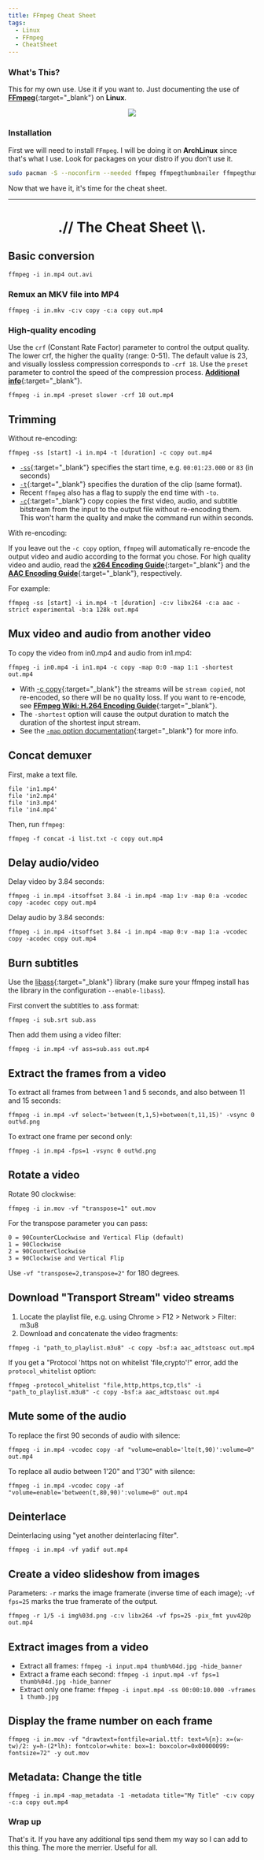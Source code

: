 ```yaml
---
title: FFmpeg Cheat Sheet
tags:
  - Linux
  - FFmpeg
  - CheatSheet
---
```


### What's This?

This for my own use. Use it if you want to. Just documenting the use of [**FFmpeg**](https://www.ffmpeg.org/ffmpeg.html){:target="_blank"} on **Linux**.

<p align="center">
  <img src="https://i.imgur.com/TweW8fW.png">
</p>

### Installation

First we will need to install `FFmpeg`. I will be doing it on **ArchLinux** since that's what I use. Look for packages on your distro if you don't use it.

```Bash
sudo pacman -S --noconfirm --needed ffmpeg ffmpegthumbnailer ffmpegthumbs qt6-multimedia-ffmpeg
```

Now that we have it, it's time for the cheat sheet.

------

<h1 align="center">.// The Cheat Sheet \\.</h1>

## Basic conversion

````
ffmpeg -i in.mp4 out.avi
````

### Remux an MKV file into MP4

````
ffmpeg -i in.mkv -c:v copy -c:a copy out.mp4
````

### High-quality encoding

Use the `crf` (Constant Rate Factor) parameter to control the output quality. The lower crf, the higher the quality (range: 0-51). The default value is 23, and visually lossless compression corresponds to `-crf 18`. Use the `preset` parameter to control the speed of the compression process. [**Additional info**](https://trac.ffmpeg.org/wiki/Encode/H.264){:target="_blank"}.

````
ffmpeg -i in.mp4 -preset slower -crf 18 out.mp4
````

## Trimming

Without re-encoding:
````
ffmpeg -ss [start] -i in.mp4 -t [duration] -c copy out.mp4
````
- [`-ss`](http://ffmpeg.org/ffmpeg-all.html#Main-options){:target="_blank"} specifies the start time, e.g. `00:01:23.000` or `83` (in seconds)
- [`-t`](http://ffmpeg.org/ffmpeg-all.html#Main-options){:target="_blank"} specifies the duration of the clip (same format).
- Recent `ffmpeg` also has a flag to supply the end time with `-to`.
- [`-c`](http://ffmpeg.org/ffmpeg-all.html#Main-options){:target="_blank"} copy copies the first video, audio, and subtitle bitstream from the input to the output file without re-encoding them. This won't harm the quality and make the command run within seconds.

With re-encoding:

If you leave out the `-c copy` option, `ffmpeg` will automatically re-encode the output video and audio according to the format you chose. For high quality video and audio, read the [**x264 Encoding Guide**](https://ffmpeg.org/trac/ffmpeg/wiki/x264EncodingGuide){:target="_blank"} and the [**AAC Encoding Guide**](http://ffmpeg.org/trac/ffmpeg/wiki/AACEncodingGuide){:target="_blank"}, respectively.

For example:
````
ffmpeg -ss [start] -i in.mp4 -t [duration] -c:v libx264 -c:a aac -strict experimental -b:a 128k out.mp4
````

## Mux video and audio from another video

To copy the video from in0.mp4 and audio from in1.mp4:
````
ffmpeg -i in0.mp4 -i in1.mp4 -c copy -map 0:0 -map 1:1 -shortest out.mp4
````
- With [-c copy](http://ffmpeg.org/ffmpeg.html#Stream-copy){:target="_blank"} the streams will be `stream copied`, not re-encoded, so there will be no quality loss. If you want to re-encode, see [**FFmpeg Wiki: H.264 Encoding Guide**](https://trac.ffmpeg.org/wiki/Encode/H.264){:target="_blank"}.
- The `-shortest` option will cause the output duration to match the duration of the shortest input stream.
- See the [`-map` option documentation](http://ffmpeg.org/ffmpeg.html#Advanced-options){:target="_blank"} for more info.


## Concat demuxer

First, make a text file.
````
file 'in1.mp4'
file 'in2.mp4'
file 'in3.mp4'
file 'in4.mp4'
````
Then, run `ffmpeg`:
````
ffmpeg -f concat -i list.txt -c copy out.mp4
````

## Delay audio/video

Delay video by 3.84 seconds:
````
ffmpeg -i in.mp4 -itsoffset 3.84 -i in.mp4 -map 1:v -map 0:a -vcodec copy -acodec copy out.mp4
````
Delay audio by 3.84 seconds:
````
ffmpeg -i in.mp4 -itsoffset 3.84 -i in.mp4 -map 0:v -map 1:a -vcodec copy -acodec copy out.mp4
````

## Burn subtitles

Use the [libass](http://ffmpeg.org/ffmpeg.html#ass){:target="_blank"} library (make sure your ffmpeg install has the library in the configuration `--enable-libass`).

First convert the subtitles to .ass format:
````
ffmpeg -i sub.srt sub.ass
````
Then add them using a video filter:

````
ffmpeg -i in.mp4 -vf ass=sub.ass out.mp4
````

## Extract the frames from a video

To extract all frames from between 1 and 5 seconds, and also between 11 and 15 seconds:

````
ffmpeg -i in.mp4 -vf select='between(t,1,5)+between(t,11,15)' -vsync 0 out%d.png
````

To extract one frame per second only:

````
ffmpeg -i in.mp4 -fps=1 -vsync 0 out%d.png
````

## Rotate a video

Rotate 90 clockwise:

````
ffmpeg -i in.mov -vf "transpose=1" out.mov
````

For the transpose parameter you can pass:

````
0 = 90CounterCLockwise and Vertical Flip (default)
1 = 90Clockwise
2 = 90CounterClockwise
3 = 90Clockwise and Vertical Flip
````

Use `-vf "transpose=2,transpose=2"` for 180 degrees.

## Download "Transport Stream" video streams

1. Locate the playlist file, e.g. using Chrome > F12 > Network > Filter: m3u8
2. Download and concatenate the video fragments:

````
ffmpeg -i "path_to_playlist.m3u8" -c copy -bsf:a aac_adtstoasc out.mp4
````

If you get a "Protocol 'https not on whitelist 'file,crypto'!" error, add the `protocol_whitelist` option:

````
ffmpeg -protocol_whitelist "file,http,https,tcp,tls" -i "path_to_playlist.m3u8" -c copy -bsf:a aac_adtstoasc out.mp4
````

## Mute some of the audio

To replace the first 90 seconds of audio with silence:

````
ffmpeg -i in.mp4 -vcodec copy -af "volume=enable='lte(t,90)':volume=0" out.mp4
````

To replace all audio between 1'20" and 1'30" with silence:

````
ffmpeg -i in.mp4 -vcodec copy -af "volume=enable='between(t,80,90)':volume=0" out.mp4
````

## Deinterlace

Deinterlacing using "yet another deinterlacing filter".

````
ffmpeg -i in.mp4 -vf yadif out.mp4
````

## Create a video slideshow from images

Parameters: `-r` marks the image framerate (inverse time of each image); `-vf fps=25` marks the true framerate of the output.

````
ffmpeg -r 1/5 -i img%03d.png -c:v libx264 -vf fps=25 -pix_fmt yuv420p out.mp4
````

## Extract images from a video

- Extract all frames: `ffmpeg -i input.mp4 thumb%04d.jpg -hide_banner`
- Extract a frame each second: `ffmpeg -i input.mp4 -vf fps=1 thumb%04d.jpg -hide_banner`
- Extract only one frame: `ffmpeg -i input.mp4 -ss 00:00:10.000 -vframes 1 thumb.jpg`

## Display the frame number on each frame

````
ffmpeg -i in.mov -vf "drawtext=fontfile=arial.ttf: text=%{n}: x=(w-tw)/2: y=h-(2*lh): fontcolor=white: box=1: boxcolor=0x00000099: fontsize=72" -y out.mov
````

## Metadata: Change the title

````
ffmpeg -i in.mp4 -map_metadata -1 -metadata title="My Title" -c:v copy -c:a copy out.mp4
````

### Wrap up

That's it. If you have any additional tips send them my way so I can add to this thing. The more the merrier. Useful for all.
